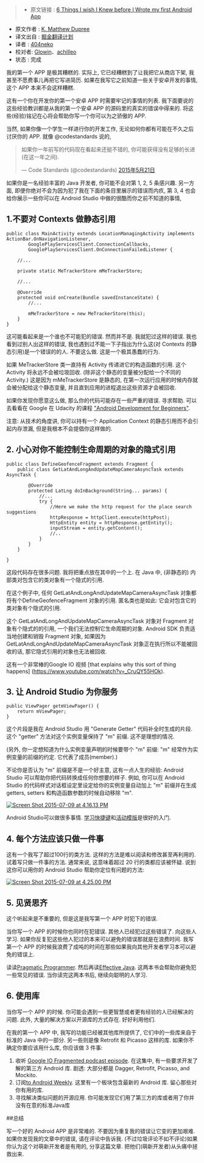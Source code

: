 > * 原文链接 : [6 Things I wish I Knew before I Wrote my first Android App](http://www.philosophicalhacker.com/2015/07/09/6-things-i-wish-i-knew-before-i-wrote-my-first-android-app/)
* 原文作者 : [K. Matthew Dupree](https://infinum.co/the-capsized-eight/author/ivan-kust)
* 译文出自 : [掘金翻译计划](http://www.philosophicalhacker.com/)
* 译者 : [404neko](https://github.com/404neko)
* 校对者: [Glowin](https://github.com/Glowin)、[achilleo](https://github.com/achilleo)
* 状态 :  完成

我的第一个 APP 是极其糟糕的. 实际上, 它已经糟糕到了让我把它从商店下架, 我甚至不愿费事儿再把它写进简历. 如果在我写它之前知道一些关于安卓开发的事情, 这个 APP 本来不会这样糟糕.

这有一个你在开发你的第一个安卓 APP 时需要牢记的事情的列表. 我下面要说的这些经验教训都是从我的第一个安卓 APP 的源码里的真实的错误中得来的. 将这些(经验)铭记在心将会帮助你写一个你可以为之骄傲的 APP.

当然, 如果你像一个学生一样进行你的开发工作, 无论如何你都有可能在不久之后讨厌你的 APP. 就像 @codestandards 说的,

> 如果你一年前写的代码现在看起来还挺不错的, 你可能获得没有足够的长进(在这一年之间).
> 
> — Code Standards (@codestandards) [2015年5月21日](https://twitter.com/codestandards/status/601373392059518976)

如果你是一名经验丰富的 Java 开发者, 你可能不会对第 1, 2, 5 条感兴趣. 另一方面, 即便你绝对不会为因为犯了我在下面的条目里展示的错误而内疚, 第 3, 4 也会给你展示一些你可以在 Android Studio 中做的很酷而你之前不知道的事情, 

## 1\.不要对 Contexts 做静态引用

    public class MainActivity extends LocationManagingActivity implements ActionBar.OnNavigationListener,
            GooglePlayServicesClient.ConnectionCallbacks,
            GooglePlayServicesClient.OnConnectionFailedListener {

        //...

        private static MeTrackerStore mMeTrackerStore; 

        //...

        @Override
        protected void onCreate(Bundle savedInstanceState) {
            //...

            mMeTrackerStore = new MeTrackerStore(this);
        }
    }

这可能看起来是一个谁也不可能犯的错误. 然而并不是. 我就犯过这样的错误. 我也看到过别人出这样的错误, 我也遇到过不能一下子指出为什么这(对 Contexts 的静态引用)是一个错误的的人. 不要这么做. 这是一个极其愚蠢的行为.

如果 MeTrackerStore 类一直持有 Activity 传递进它的构造函数的引用. 这个 Activity 将永远不会被垃圾回收. (除非这个静态的变量被分配给一个不同的 Activity.) 这是因为 mMeTrackerStore 是静态的, 在第一次运行应用的时候内存就会被分配给这个静态变量, 并且直到应用的进程退出这些资源才会被回收.

如果你发现你愿意这么做, 那么你的代码可能存在一些严重的错误. 寻求帮助. 可以去看看在 Google 在 Udacity 的课程 ["Android Development for Beginners"](https://www.udacity.com/course/android-development-for-beginners--ud837).

注意: 从技术的角度讲, 你可以持有一个 Application Context 的静态引用而不会引起内存泄漏, 但是我根本不会提倡你这样做的.

## 2\. 小心对你不能控制生命周期的对象的隐式引用

    public class DefineGeofenceFragment extends Fragment {
        public class GetLatAndLongAndUpdateMapCameraAsyncTask extends AsyncTask {

            @Override
            protected LatLng doInBackground(String... params) {
                //...
                try {
                    //Here we make the http request for the place search suggestions
                    httpResponse = httpClient.execute(httpPost);
                    HttpEntity entity = httpResponse.getEntity();
                    inputStream = entity.getContent();
                    //..
                }
            }
        }

    }

这段代码存在很多问题. 我将把重点放在其中的一个上.  在 Java 中, (非静态的) 内部类对包含它的类对象有一个隐式的引用.

在这个例子中, 任何 GetLatAndLongAndUpdateMapCameraAsyncTask 对象都将有个DefineGeofenceFragment 对象的引用. 匿名类也是如此: 它会对包含它的类对象有个隐式的引用.

这个 GetLatAndLongAndUpdateMapCameraAsyncTask 对象对 Fragment 对象有个隐式的的引用, 一个我们无法控制它生命周期的对象. Android SDK 负责适当地创建和销毁 Fragment 对象, 如果因为 GetLatAndLongAndUpdateMapCameraAsyncTask 对象正在执行所以不能被回收的话, 那它隐式引用的对象也无法被回收.

这有一个非常棒的Google IO 视频  [that explains why this sort of thing happens]
(https://www.youtube.com/watch?v=_CruQY55HOk).

## 3\. 让 Android Studio 为你服务

    public ViewPager getmViewPager() {
        return mViewPager;
    }

这个片段是我在 Android Studio 用 "Generate Getter" 代码补全时生成的片段. 这个 "getter" 方法对这个实例变量保持了 "m" 前缀. 这不是理想的情况.

(另外, 你一定想知道为什么实例变量声明的时候要带个 "m" 前缀: "m" 经常作为实例变量的前缀的约定. 它代表了成员(member).)

不论你是否认为 "m" 前缀是不是一个好主意, 这有一点人生的经验: Android Studio 可以帮助你把代码转换成任何你想要的样子. 例如, 你可以在 Android Studio 的代码样式对话框设定里设定给你的实例变量自动加上 "m" 前缀并在生成 getters, setters 和构造函数参数的时候自动移除 "m".

[![Screen Shot 2015-07-09 at 4.16.13 PM](http://i1.wp.com/www.philosophicalhacker.com/wp-content/uploads/2015/07/Screen-Shot-2015-07-09-at-4.16.13-PM.png?resize=620%2C432)](http://i1.wp.com/www.philosophicalhacker.com/wp-content/uploads/2015/07/Screen-Shot-2015-07-09-at-4.16.13-PM.png)

Android Studio可以做很多事情. [学习快捷键](http://www.developerphil.com/android-studio-tips-of-the-day-roundup-1/)和[活动模版](https://www.jetbrains.com/idea/help/live-templates.html)是很好的入门.

## 4\. 每个方法应该只做一件事

这有一个我写了超过100行的类方法. 这样的方法是难以阅读和修改甚至再利用的. 试着写只做一件事的方法. 通常来说, 这意味着超过 20 行的类都应该被怀疑. 说到这你可以用你的 Android Studio 帮助你定位有问题的方法:

[![Screen Shot 2015-07-09 at 4.25.00 PM](http://i2.wp.com/www.philosophicalhacker.com/wp-content/uploads/2015/07/Screen-Shot-2015-07-09-at-4.25.00-PM.png?resize=620%2C435)](http://i2.wp.com/www.philosophicalhacker.com/wp-content/uploads/2015/07/Screen-Shot-2015-07-09-at-4.25.00-PM.png)

## 5\. 见贤思齐

这个听起来是不重要的, 但是这是我写第一个 APP 时犯下的错误.

 当你写一个 APP 的时候你也同时在犯错误. 其他人已经犯过这些错误了.  向这些人学习. 如果你反复犯这些他人犯过的本来可以避免的错误那就是在浪费时间. 我写第一个 APP 的时候我浪费了成吨的时间在那些如果我向其他开发者学习本可以避免的错误上.

读读[Pragmatic Programmer](http://www.amazon.com/The-Pragmatic-Programmer-Journeyman-Master/dp/020161622X). 然后再读[Effective Java](http://www.amazon.com/Effective-Java-Edition-Joshua-Bloch/dp/0321356683). 这两本书会帮助你避免犯一些常见的错误. 当你读完这两本书后, 继续向聪明的人学习.

## 6\. 使用库

当你写一个 APP 的时候. 你可能会遇到一些更智慧或者更有经验的人已经解决的问题. 此外, 大量的解决方案以开源库的方式存在. 好好利用他们.

在我的第一个 APP 中, 我写的功能已经被其他库所提供了, 它们中的一些库来自于标准的 Java 中的一部分. 另一些则是像 Retrofit 和 Picasso 这样的库. 如果你不确定你要应该用什么库, 你应该做 3 件事:

1. 收听 [Google IO Fragmented podcast episode](http://fragmentedpodcast.com/episodes/9/). 在这集中, 有一些要求开发了解的第三方 Android 库. 
剧透: 大部分都是 Dagger, Retrofit, Picasso, and Mockito.
2. 订阅[to Android Weekly](http://androidweekly.net/). 这里有一个板块包含最新的 Android 库. 留心那些对你有用的库.
3. 寻找解决类似问题的开源应用. 你可能发现它们用了第三方的库或者用了你并没有在意的标准Java库

##总结

写一个好的 Android APP 是非常难的. 不要因为重复我的错误让它变的更加艰难. 如果你发现我的文章中的错误, 请在评论中告诉我. (不过垃圾评论不如不评论)如果你认为这个对萌新开发者是有用的, 分享这篇文章. 把他们(萌新开发者)从头痛中拯救出来.
